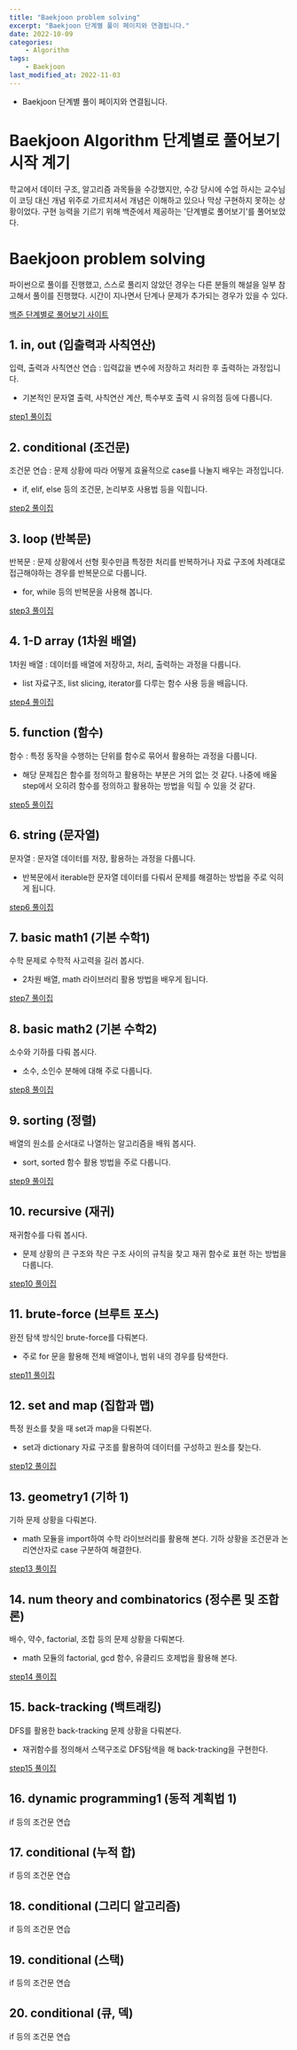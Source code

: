 ```yaml
---
title: "Baekjoon problem solving"
excerpt: "Baekjoon 단계별 풀이 페이지와 연결됩니다."
date: 2022-10-09
categories:
    - Algorithm
tags:
    - Baekjoon
last_modified_at: 2022-11-03
---
```


- Baekjoon 단계별 풀이 페이지와 연결됩니다.

# Baekjoon Algorithm 단계별로 풀어보기 시작 계기
학교에서 데이터 구조, 알고리즘 과목들을 수강했지만, 수강 당시에 수업 하시는 교수님이 코딩 대신 개념 위주로 가르치셔서 개념은 이해하고 있으나 막상 구현하지 못하는 상황이었다. 구현 능력을 기르기 위해 백준에서 제공하는 '단계별로 풀어보기'를 풀어보았다. 

# Baekjoon problem solving
파이썬으로 풀이를 진행했고, 스스로 풀리지 않았던 경우는 다른 분들의 해설을 일부 참고해서 풀이를 진행했다. 시간이 지나면서 단계나 문제가 추가되는 경우가 있을 수 있다.

[백준 단계별로 풀어보기 사이트](https://www.acmicpc.net/step)

## 1. in, out (입출력과 사칙연산)
입력, 출력과 사칙연산 연습 : 입력값을 변수에 저장하고 처리한 후 출력하는 과정입니다.  
- 기본적인 문자열 출력, 사칙연산 계산, 특수부호 출력 시 유의점 등에 다룹니다.  

[step1 풀이집](../Baekjoon-step1/)

## 2. conditional (조건문)
조건문 연습 : 문제 상황에 따라 어떻게 효율적으로 case를 나눌지 배우는 과정입니다.
- if, elif, else 등의 조건문, 논리부호 사용법 등을 익힙니다.  
  
[step2 풀이집](../Baekjoon-step2/)

## 3. loop (반복문)
반복문 : 문제 상황에서 선형 횟수만큼 특정한 처리를 반복하거나 자료 구조에 차례대로 접근해야하는 경우를 반복문으로 다룹니다.
- for, while 등의 반복문을 사용해 봅니다.

[step3 풀이집](../Baekjoon-step3/)

## 4. 1-D array (1차원 배열)
1차원 배열 : 데이터를 배열에 저장하고, 처리, 출력하는 과정을 다룹니다.
- list 자료구조, list slicing, iterator를 다루는 함수 사용 등을 배웁니다.

[step4 풀이집](../Baekjoon-step4/)

## 5. function (함수)
함수 : 특정 동작을 수행하는 단위를 함수로 묶어서 활용하는 과정을 다룹니다.
- 해당 문제집은 함수를 정의하고 활용하는 부분은 거의 없는 것 같다. 나중에 배울 step에서 오히려 함수를 정의하고 활용하는 방법을 익힐 수 있을 것 같다.

[step5 풀이집](../Baekjoon-step5/)

## 6. string (문자열)
문자열 : 문자열 데이터를 저장, 활용하는 과정을 다룹니다.
- 반복문에서 iterable한 문자열 데이터를 다뤄서 문제를 해결하는 방법을 주로 익히게 됩니다.

[step6 풀이집](../Baekjoon-step6/)

## 7. basic math1 (기본 수학1)
수학 문제로 수학적 사고력을 길러 봅시다.
- 2차원 배열, math 라이브러리 활용 방법을 배우게 됩니다.

[step7 풀이집](../Baekjoon-step7/)

## 8. basic math2 (기본 수학2)
소수와 기하를 다뤄 봅시다.
- 소수, 소인수 분해에 대해 주로 다룹니다.

[step8 풀이집](../Baekjoon-step8/)

## 9. sorting (정렬)
배열의 원소를 순서대로 나열하는 알고리즘을 배워 봅시다.	
- sort, sorted 함수 활용 방법을 주로 다룹니다.

[step9 풀이집](../Baekjoon-step9/)

## 10. recursive (재귀)
재귀함수를 다뤄 봅시다.
- 문제 상황의 큰 구조와 작은 구조 사이의 규칙을 찾고 재귀 함수로 표현 하는 방법을 다룹니다.

[step10 풀이집](../Baekjoon-step10/)

## 11. brute-force (브루트 포스)
완전 탐색 방식인 brute-force를 다뤄본다.
- 주로 for 문을 활용해 전체 배열이나, 범위 내의 경우를 탐색한다.

[step11 풀이집](../Baekjoon-step11/)

## 12. set and map (집합과 맵)
특정 원소를 찾을 때 set과 map을 다뤄본다.
- set과 dictionary 자료 구조를 활용하여 데이터를 구성하고 원소를 찾는다.

[step12 풀이집](../Baekjoon-step12/)

## 13. geometry1 (기하 1)
기하 문제 상황을 다뤄본다.
- math 모듈을 import하여 수학 라이브러리를 활용해 본다. 기하 상황을 조건문과 논리연산자로 case 구분하여 해결한다.

[step13 풀이집](../Baekjoon-step13/)

## 14. num theory and combinatorics  (정수론 및 조합론)
배수, 약수, factorial, 조합 등의 문제 상황을 다뤄본다.
- math 모듈의 factorial, gcd 함수, 유클리드 호제법을 활용해 본다.

[step14 풀이집](../Baekjoon-step14/)

## 15. back-tracking (백트래킹)
DFS를 활용한 back-tracking 문제 상황을 다뤄본다.
- 재귀함수를 정의해서 스택구조로 DFS탐색을 해 back-tracking을 구현한다.

[step15 풀이집](../Baekjoon-step15/)

## 16. dynamic programming1 (동적 계획법 1)
if 등의 조건문 연습

## 17. conditional (누적 합)
if 등의 조건문 연습

## 18. conditional (그리디 알고리즘)
if 등의 조건문 연습

## 19. conditional (스택)
if 등의 조건문 연습

## 20. conditional (큐, 덱)
if 등의 조건문 연습

